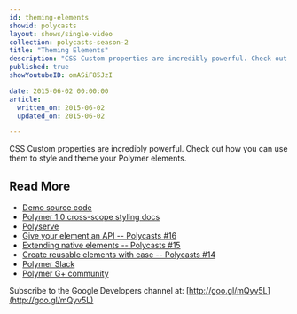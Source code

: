 ```yaml
---
id: theming-elements
showid: polycasts
layout: shows/single-video
collection: polycasts-season-2
title: "Theming Elements"
description: "CSS Custom properties are incredibly powerful. Check out how you can use them to style and theme your Polymer elements."
published: true
showYoutubeID: omASiF85JzI

date: 2015-06-02 00:00:00
article:
  written_on: 2015-06-02
  updated_on: 2015-06-02

---
```


CSS Custom properties are incredibly powerful. Check out how you can use them to style and theme your Polymer elements.

## Read More

- [Demo source code](https://github.com/Polymer/polycasts/tree/master/ep17-theming/ui-message)
- [Polymer 1.0 cross-scope styling docs](https://www.polymer-project.org/1.0/docs/devguide/styling.html#xscope-styling)
- [Polyserve](https://github.com/polymerlabs/polyserve)
- [Give your element an API -- Polycasts #16](https://www.youtube.com/watch?v=7jolqbtIdiY&index=1&list=PLOU2XLYxmsII5c3Mgw6fNYCzaWrsM3sMN)
- [Extending native elements -- Polycasts #15](https://www.youtube.com/watch?v=OV8BvxpNQOs&list=PLOU2XLYxmsII5c3Mgw6fNYCzaWrsM3sMN)
- [Create reusable elements with ease -- Polycasts #14](https://www.youtube.com/watch?v=p7Q1mQtFGM8&list=PLOU2XLYxmsII5c3Mgw6fNYCzaWrsM3sMN&index=2)
- [Polymer Slack](http://bit.ly/polymerslack)
- [Polymer G+ community](https://plus.google.com/communities/115626364525706131031)

Subscribe to the Google Developers channel at: [http://goo.gl/mQyv5L](http://goo.gl/mQyv5L)

